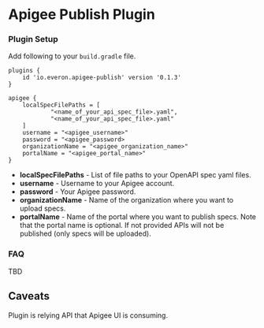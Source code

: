 # Apigee Publish Plugin
### Plugin Setup

Add following to your `build.gradle` file.
```
plugins {
    id 'io.everon.apigee-publish' version '0.1.3'
}

apigee {
    localSpecFilePaths = [
            "<name_of_your_api_spec_file>.yaml",
            "<name_of_your_api_spec_file>.yaml"
    ]
    username = "<apigee_username>"
    password = "<apigee_password>
    organizationName = "<apigee_organization_name>"
    portalName = "<apigee_portal_name>"
}
```

 * **localSpecFilePaths** - List of file paths to your OpenAPI spec yaml files.
 * **username** - Username to your Apigee account.
 * **password** - Your Apigee password.
 * **organizationName** - Name of the organization where you want to upload specs.
 * **portalName** - Name of the portal where you want to publish specs. Note that the portal name is optional.
 If not provided APIs will not be published (only specs will be uploaded).
 
### FAQ
TBD

## Caveats

Plugin is relying API that Apigee UI is consuming.
